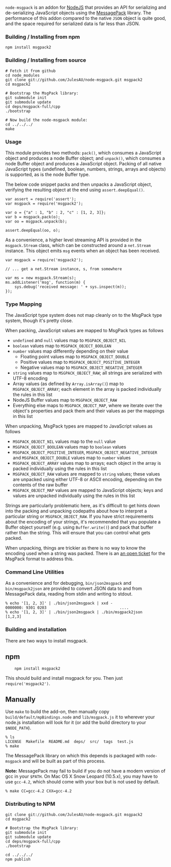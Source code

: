 `node-msgpack` is an addon for [NodeJS](http://nodejs.org) that provides an
API for serializing and de-serializing JavaScript objects using the
[MessagePack](http://msgpack.sourceforge.net) library. The performance of this
addon compared to the native `JSON` object is quite good, and the space
required for serialized data is far less than JSON.

### Building / Installing from npm
    npm install msgpack2

### Building / Installing from source
    # Fetch it from github
    cd node_modules
    git clone git://github.com/JulesAU/node-msgpack.git msgpack2
    cd msgpack2

    # Bootstrap the MsgPack library:
    git submodule init
    git submodule update
    cd deps/msgpack-full/cpp
    ./bootstrap

    # Now build the node-msgpack module:
    cd ../../../
    make

### Usage

This module provides two methods: `pack()`, which consumes a JavaScript object
and produces a node Buffer object; and `unpack()`, which consumes a node Buffer
object and produces a JavaScript object. Packing of all native JavaScript types
(undefined, boolean, numbers, strings, arrays and objects) is supported, as
is the node Buffer type.

The below code snippet packs and then unpacks a JavaScript object, verifying
the resulting object at the end using `assert.deepEqual()`.

    var assert = require('assert');
    var msgpack = require('msgpack2');

    var o = {"a" : 1, "b" : 2, "c" : [1, 2, 3]};
    var b = msgpack.pack(o);
    var oo = msgpack.unpack(b);

    assert.deepEqual(oo, o);

As a convenience, a higher level streaming API is provided in the
`msgpack.Stream` class, which can be constructed around a `net.Stream`
instance. This object emits `msg` events when an object has been received.

    var msgpack = require('msgpack2');

    // ... get a net.Stream instance, s, from somewhere

    var ms = new msgpack.Stream(s);
    ms.addListener('msg', function(m) {
        sys.debug('received message: ' + sys.inspect(m));
    });

### Type Mapping

The JavaScript type system does not map cleanly on to the MsgPack type system,
though it's pretty close.

When packing, JavaScript values are mapped to MsgPack types as follows

   * `undefined` and `null` values map to `MSGPACK_OBJECT_NIL`
   * `boolean` values map to `MSGPACK_OBJECT_BOOLEAN`
   * `number` values map differently depending on their value
      * Floating point values map to `MSGPACK_OBJECT_DOUBLE`
      * Positive values map to `MSGPACK_OBJECT_POSITIVE_INTEGER`
      * Negative values map to `MSGPACK_OBJECT_NEGATIVE_INTEGER`
   * `string` values map to `MSGPACK_OBJECT_RAW`; all strings are serialized
     with UTF-8 encoding
   * Array values (as defined by `Array.isArray()`) map to
     `MSGPACK_OBJECT_ARRAY`; each element in the array is packed individually
     the rules in this list
   * NodeJS Buffer values map to `MSGPACK_OBJECT_RAW`
   * Everything else maps to `MSGPACK_OBJECT_MAP`, where we iterate over the object's
     properties and pack them and their values as per the mappings in this list

When unpacking, MsgPack types are mapped to JavaScript values as follows

   * `MSGPACK_OBJECT_NIL` values map to the `null` value
   * `MSGPACK_OBJECT_BOOLEAN` values map to `boolean` values
   * `MSGPACK_OBJECT_POSITIVE_INTEGER`, `MSGPACK_OBJECT_NEGATIVE_INTEGER` and
     `MSGPACK_OBJECT_DOUBLE` values map to `number` values
   * `MSGPACK_OBJECT_ARRAY` values map to arrays; each object in the array is
      packed individually using the rules in this list
   * `MSGPACK_OBJECT_RAW` values are mapped to `string` values; these values are
     unpacked using either UTF-8 or ASCII encoding, depending on the contents
     of the raw buffer
   * `MSGPACK_OBJECT_MAP` values are mapped to JavaScript objects; keys and values
     are unpacked individually using the rules in this list

Strings are particularly problematic here, as it's difficult to get hints down
into the packing and unpacking codepaths about how to interpret a particular
string or `MSGPACK_OBJECT_RAW`. If you have strict requirements about the
encoding of your strings, it's recommended that you populate a Buffer object
yourself (e.g. using `Buffer.write()`) and pack that buffer rather than the
string. This will ensure that you can control what gets packed.

When unpacking, things are trickier as there is no way to know the encoding
used when a string was packed. There is an [an open
ticket](http://github.com/msgpack/msgpack/issues/issue/13) for the MsgPack
format to address this.

### Command Line Utilities

As a convenience and for debugging, `bin/json2msgpack` and `bin/msgpack2json`
are provided to convert JSON data to and from MessagePack data, reading from
stdin and writing to stdout.

    % echo '[1, 2, 3]' | ./bin/json2msgpack | xxd -
    0000000: 9301 0203                                ....
    % echo '[1, 2, 3]' | ./bin/json2msgpack | ./bin/msgpack2json
    [1,2,3]

### Building and installation

There are two ways to install msgpack.

## npm

		npm install msgpack2

This should build and install msgpack for you. Then just `require('msgpack2')`.

## Manually

Use `make` to build the add-on, then manually copy `build/default/mpBindings.node`
and `lib/msgpack.js` it to wherever your node.js installation will look for it (or
add the build directory to your `$NODE_PATH`).

    % ls
    LICENSE  Makefile  README.md  deps/  src/  tags  test.js
    % make

The MessagePack library on which this depends is packaged with `node-msgpack`
and will be built as part of this process.

**Note:** MessagePack may fail to build if you do not have a modern version of
gcc in your `$PATH`. On Mac OS X Snow Leopard (10.5.x), you may have to use
`gcc-4.2`, which should come with your box but is not used by default.

    % make CC=gcc-4.2 CXX=gcc-4.2

### Distributing to NPM
    git clone git://github.com/JulesAU/node-msgpack.git msgpack2
    cd msgpack2

    # Bootstrap the MsgPack library:
    git submodule init
    git submodule update
    cd deps/msgpack-full/cpp
    ./bootstrap

    cd ../../../
    npm publish

